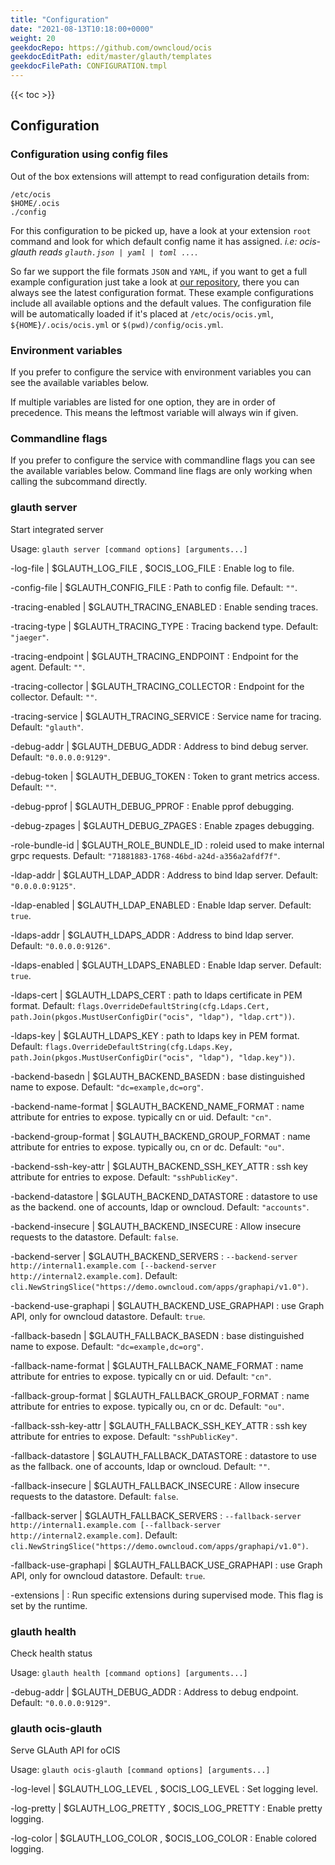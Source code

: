 ```yaml
---
title: "Configuration"
date: "2021-08-13T10:18:00+0000"
weight: 20
geekdocRepo: https://github.com/owncloud/ocis
geekdocEditPath: edit/master/glauth/templates
geekdocFilePath: CONFIGURATION.tmpl
---
```


{{< toc >}}

## Configuration

### Configuration using config files

Out of the box extensions will attempt to read configuration details from:

```console
/etc/ocis
$HOME/.ocis
./config
```

For this configuration to be picked up, have a look at your extension `root` command and look for which default config name it has assigned. *i.e: ocis-glauth reads `glauth.json | yaml | toml ...`*.

So far we support the file formats `JSON` and `YAML`, if you want to get a full example configuration just take a look at [our repository](https://github.com/owncloud/ocis/tree/master/glauth/config), there you can always see the latest configuration format. These example configurations include all available options and the default values. The configuration file will be automatically loaded if it's placed at `/etc/ocis/ocis.yml`, `${HOME}/.ocis/ocis.yml` or `$(pwd)/config/ocis.yml`.

### Environment variables

If you prefer to configure the service with environment variables you can see the available variables below.

If multiple variables are listed for one option, they are in order of precedence. This means the leftmost variable will always win if given.

### Commandline flags

If you prefer to configure the service with commandline flags you can see the available variables below. Command line flags are only working when calling the subcommand directly.

### glauth server

Start integrated server

Usage: `glauth server [command options] [arguments...]`






-log-file |  $GLAUTH_LOG_FILE , $OCIS_LOG_FILE
: Enable log to file.


-config-file |  $GLAUTH_CONFIG_FILE
: Path to config file. Default: `""`.


-tracing-enabled |  $GLAUTH_TRACING_ENABLED
: Enable sending traces.


-tracing-type |  $GLAUTH_TRACING_TYPE
: Tracing backend type. Default: `"jaeger"`.


-tracing-endpoint |  $GLAUTH_TRACING_ENDPOINT
: Endpoint for the agent. Default: `""`.


-tracing-collector |  $GLAUTH_TRACING_COLLECTOR
: Endpoint for the collector. Default: `""`.


-tracing-service |  $GLAUTH_TRACING_SERVICE
: Service name for tracing. Default: `"glauth"`.


-debug-addr |  $GLAUTH_DEBUG_ADDR
: Address to bind debug server. Default: `"0.0.0.0:9129"`.


-debug-token |  $GLAUTH_DEBUG_TOKEN
: Token to grant metrics access. Default: `""`.


-debug-pprof |  $GLAUTH_DEBUG_PPROF
: Enable pprof debugging.


-debug-zpages |  $GLAUTH_DEBUG_ZPAGES
: Enable zpages debugging.


-role-bundle-id |  $GLAUTH_ROLE_BUNDLE_ID
: roleid used to make internal grpc requests. Default: `"71881883-1768-46bd-a24d-a356a2afdf7f"`.


-ldap-addr |  $GLAUTH_LDAP_ADDR
: Address to bind ldap server. Default: `"0.0.0.0:9125"`.


-ldap-enabled |  $GLAUTH_LDAP_ENABLED
: Enable ldap server. Default: `true`.


-ldaps-addr |  $GLAUTH_LDAPS_ADDR
: Address to bind ldap server. Default: `"0.0.0.0:9126"`.


-ldaps-enabled |  $GLAUTH_LDAPS_ENABLED
: Enable ldap server. Default: `true`.


-ldaps-cert |  $GLAUTH_LDAPS_CERT
: path to ldaps certificate in PEM format. Default: `flags.OverrideDefaultString(cfg.Ldaps.Cert, path.Join(pkgos.MustUserConfigDir("ocis", "ldap"), "ldap.crt"))`.


-ldaps-key |  $GLAUTH_LDAPS_KEY
: path to ldaps key in PEM format. Default: `flags.OverrideDefaultString(cfg.Ldaps.Key, path.Join(pkgos.MustUserConfigDir("ocis", "ldap"), "ldap.key"))`.


-backend-basedn |  $GLAUTH_BACKEND_BASEDN
: base distinguished name to expose. Default: `"dc=example,dc=org"`.


-backend-name-format |  $GLAUTH_BACKEND_NAME_FORMAT
: name attribute for entries to expose. typically cn or uid. Default: `"cn"`.


-backend-group-format |  $GLAUTH_BACKEND_GROUP_FORMAT
: name attribute for entries to expose. typically ou, cn or dc. Default: `"ou"`.


-backend-ssh-key-attr |  $GLAUTH_BACKEND_SSH_KEY_ATTR
: ssh key attribute for entries to expose. Default: `"sshPublicKey"`.


-backend-datastore |  $GLAUTH_BACKEND_DATASTORE
: datastore to use as the backend. one of accounts, ldap or owncloud. Default: `"accounts"`.


-backend-insecure |  $GLAUTH_BACKEND_INSECURE
: Allow insecure requests to the datastore. Default: `false`.


-backend-server |  $GLAUTH_BACKEND_SERVERS
: `--backend-server http://internal1.example.com [--backend-server http://internal2.example.com]`. Default: `cli.NewStringSlice("https://demo.owncloud.com/apps/graphapi/v1.0")`.


-backend-use-graphapi |  $GLAUTH_BACKEND_USE_GRAPHAPI
: use Graph API, only for owncloud datastore. Default: `true`.


-fallback-basedn |  $GLAUTH_FALLBACK_BASEDN
: base distinguished name to expose. Default: `"dc=example,dc=org"`.


-fallback-name-format |  $GLAUTH_FALLBACK_NAME_FORMAT
: name attribute for entries to expose. typically cn or uid. Default: `"cn"`.


-fallback-group-format |  $GLAUTH_FALLBACK_GROUP_FORMAT
: name attribute for entries to expose. typically ou, cn or dc. Default: `"ou"`.


-fallback-ssh-key-attr |  $GLAUTH_FALLBACK_SSH_KEY_ATTR
: ssh key attribute for entries to expose. Default: `"sshPublicKey"`.


-fallback-datastore |  $GLAUTH_FALLBACK_DATASTORE
: datastore to use as the fallback. one of accounts, ldap or owncloud. Default: `""`.


-fallback-insecure |  $GLAUTH_FALLBACK_INSECURE
: Allow insecure requests to the datastore. Default: `false`.


-fallback-server |  $GLAUTH_FALLBACK_SERVERS
: `--fallback-server http://internal1.example.com [--fallback-server http://internal2.example.com]`. Default: `cli.NewStringSlice("https://demo.owncloud.com/apps/graphapi/v1.0")`.


-fallback-use-graphapi |  $GLAUTH_FALLBACK_USE_GRAPHAPI
: use Graph API, only for owncloud datastore. Default: `true`.


-extensions | 
: Run specific extensions during supervised mode. This flag is set by the runtime.

### glauth health

Check health status

Usage: `glauth health [command options] [arguments...]`





-debug-addr |  $GLAUTH_DEBUG_ADDR
: Address to debug endpoint. Default: `"0.0.0.0:9129"`.




































### glauth ocis-glauth

Serve GLAuth API for oCIS

Usage: `glauth ocis-glauth [command options] [arguments...]`


-log-level |  $GLAUTH_LOG_LEVEL , $OCIS_LOG_LEVEL
: Set logging level.


-log-pretty |  $GLAUTH_LOG_PRETTY , $OCIS_LOG_PRETTY
: Enable pretty logging.


-log-color |  $GLAUTH_LOG_COLOR , $OCIS_LOG_COLOR
: Enable colored logging.





































